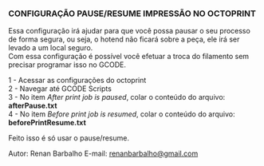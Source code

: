 ### CONFIGURAÇÃO PAUSE/RESUME IMPRESSÃO NO OCTOPRINT  

Essa configuração irá ajudar para que você possa pausar o seu processo de forma segura, ou seja,
o hotend não ficará sobre a peça, ele irá ser levado a um local seguro.  
Com essa configuração é possível você efetuar a troca do filamento sem precisar programar isso no GCODE.

1 - Acessar as configurações do octoprint  
2 - Navegar até GCODE Scripts  
3 - No item *After print job is paused*, colar o conteúdo do arquivo: **afterPause.txt**  
4 - No item *Before print job is resumed*, colar o conteúdo do arquivo: **beforePrintResume.txt**  

Feito isso é só usar o pause/resume.  


Autor: Renan Barbalho
E-mail: renanbarbalho@gmail.com


